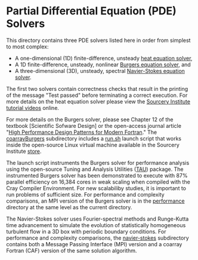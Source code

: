 [This document is formatted with GitHub-Flavored Markdown.   ]:#
[For better viewing, including hyperlinks, read it online at ]:#
[https://github.com/sourceryinstitute/opencoarrays/edit/master/src/tests/integration/pde_solvers/README.txt]:#

Partial Differential Equation (PDE) Solvers
===========================================

This directory contains three PDE solvers listed here in order from simplest to most complex:

* A one-dimensional (1D) finite-difference, unsteady [heat equation solver],
* A 1D finite-difference, unsteady, nonlinear [Burgers equation solver], and
* A three-dimensional (3D), unsteady, spectral [Navier-Stokes equation solver].

The first two solvers contain correctness checks that result in the printing of the 
message "Test passed" before terminating a correct execution.  For more details on the 
heat equation solver please view the [Sourcery Institute] [tutorial videos] online.  

For more details on the Burgers solver, please see Chapter 12 of the textbook 
[Scientific Sofware Design] or the open-access journal article 
"[High Performance Design Patterns for Modern Fortran]."  The [coarrayBurgers] 
subdirectory includes a [run.sh] launch script that works inside the open-source 
Linux virtual machine available in the Sourcery Institute [store].

The launch script instruments the Burgers solver for performance analysis using the 
open-source Tuning and Analysis Utilities ([TAU]) package.  The instrumented Burgers 
solver has been demonstrated to execute with 87% parallel efficiency on 16,384
cores in weak scaling when compiled with the Cray Compiler Environment.  For
new scalabiliby studies, it is important to run problems of sufficient size.  For
performance and complexity comparisons, an MPI version of the Burgers solver is
in the [performance] directory at the same level as the current directory.

The Navier-Stokes solver uses Fourier-spectral methods and Runge-Kutta time advancement
to simulate the evolution of statistically homogeneous turbulent flow in a 3D box with 
periodic boundary conditions.  For performance and complexity comparisons, the 
[navier-stokes] subdirectory contains both a  Message Passing Interface (MPI) version 
and a coarray Fortran (CAF) version of the same solution algorithm.

[heat equation solver]: ./coarrayHeatSimplified
[Burgers equation solver]: ./coarrayBurgers
[Navier-Stokes equation solver]: ./navier-stokes
[Sourcery Institute]: http://www.sourceryinstitute.org
[tutorial videos]: http://www.sourceryinstitute.org/videos
[Scientific Sofwtware Design]: http://www.cambridge.org/rouson
[High Performance Design Patterns for Modern Fortran]: http://www.hindawi.com/journals/sp/2015/942059/
[store]: http://www.sourceryinstitute.org/store
[coarrayBurgers]: ./coarrayBurgers
[run.sh]: ./coarrayBurgers/run.sh
[TAU]: http://tau.uoregon.edu
[navier-stokes]: ./navier-stokes
[performance]: ../../performance
